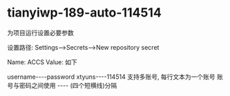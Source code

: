 # tianyiwp-189-auto-114514
为项目运行设置必要参数

设置路径: Settings-->Secrets-->New repository secret

Name: ACCS
Value: 如下

username----password
xtyuns----114514
支持多账号, 每行文本为一个账号 账号与密码之间使用 ---- (四个短横线)分隔

